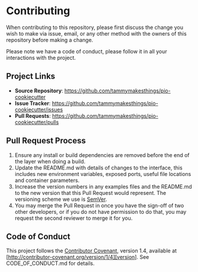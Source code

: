 # Contributing

When contributing to this repository, please first discuss the change you wish to make via issue,
email, or any other method with the owners of this repository before making a change.

Please note we have a code of conduct, please follow it in all your interactions with the project.

## Project Links

- **Source Repository**: https://github.com/tammymakesthings/pio-cookiecutter
- **Issue Tracker**:     https://github.com/tammymakesthings/pio-cookiecutter/issues
- **Pull Requests**:     https://github.com/tammymakesthings/pio-cookiecutter/pulls

## Pull Request Process

1. Ensure any install or build dependencies are removed before the end of the layer when doing a
   build.
2. Update the README.md with details of changes to the interface, this includes new environment
   variables, exposed ports, useful file locations and container parameters.
3. Increase the version numbers in any examples files and the README.md to the new version that this
   Pull Request would represent. The versioning scheme we use is [SemVer](http://semver.org/).
4. You may merge the Pull Request in once you have the sign-off of two other developers, or if you
   do not have permission to do that, you may request the second reviewer to merge it for you.

## Code of Conduct

This project follows the [Contributor Covenant][homepage], version 1.4,
available at [http://contributor-covenant.org/version/1/4][version]. See
CODE_OF_CONDUCT.md for details.

[homepage]: http://contributor-covenant.org
[version]: http://contributor-covenant.org/version/1/4/
